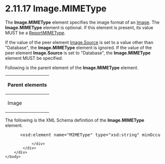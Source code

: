 <html dir="LTR" xmlns:mshelp="http://msdn.microsoft.com/mshelp" xmlns:ddue="http://ddue.schemas.microsoft.com/authoring/2003/5" xmlns:xlink="http://www.w3.org/1999/xlink" xmlns:tool="http://www.microsoft.com/tooltip">
    <head>
        <meta http-equiv="Content-Type" content="text/html; CHARSET=utf-8"></meta>
        <meta name="save" content="history"></meta>
        <title>2.11.17 Image.MIMEType</title>
        <xml>
            <mshelp:toctitle title="2.11.17 Image.MIMEType"></mshelp:toctitle>
            <mshelp:rltitle title="[MS-RDL]: Image.MIMEType"></mshelp:rltitle>
            <mshelp:keyword index="A" term="71e3fcbb-9caa-42e3-b181-1532409aed25"></mshelp:keyword>
            <mshelp:attr name="DCSext.ContentType" value="open specification"></mshelp:attr>
            <mshelp:attr name="AssetID" value="71e3fcbb-9caa-42e3-b181-1532409aed25"></mshelp:attr>
            <mshelp:attr name="TopicType" value="kbRef"></mshelp:attr>
            <mshelp:attr name="DCSext.Title" value="[MS-RDL]: Image.MIMEType" />
        </xml>
    </head>
    <body>
        <div id="header">
            <h1 class="heading">2.11.17 Image.MIMEType</h1>
        </div>
        <div id="mainSection">
            <div id="mainBody">
                <div id="allHistory" class="saveHistory"></div>
                <div id="sectionSection0" class="section" name="collapseableSection">
                    

<p>The <b>Image.MIMEType</b> element specifies the image format
of an <a href="63e1e5ab-7c49-4f62-8dbd-62d85de2b153.md">Image</a>. The <b>Image.MIMEType</b>
element is optional. If this element is present, its value MUST be a <a href="7e89fcbb-b433-48dd-819c-14d70e3b45bf.md">ReportMIMEType</a>. </p>

<p>If the value of the peer element <a href="ff4d3c03-cee0-4a51-a40b-9c012fee1596.md">Image.Source</a> is set to a
value other than &quot;Database&quot;, the <b>Image.MIMEType</b> element is
ignored. If the value of the peer element <b>Image.Source</b> is set to
&quot;Database&quot;, the <b>Image.MIMEType</b> element MUST be specified.</p>

<p>Following is the parent element of the <b>Image.MIMEType</b>
element.</p>

<table>
 <thead>
  <tr>
   <th>
   <p>Parent elements</p>
   </th>
  </tr>
 </thead>
 <tr>
  <td>
  <p>Image</p>
  </td>
 </tr>
</table>

<p>The following is the XML Schema definition of the <b>Image.MIMEType</b>
element.</p>

<dl>
<dd>
<div><pre> &lt;xsd:element name=&quot;MIMEType&quot; type=&quot;xsd:string&quot; minOccurs=&quot;0&quot; /&gt;
</pre></div>
</dd></dl>


                </div>
            </div>
        </div>
    </body>
</html>